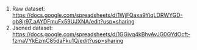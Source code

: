 1. Raw dataset: https://docs.google.com/spreadsheets/d/1WjFQaxa9YiqLDRWYGD-qb8jr97_aAYDFmuFx59UJXNA/edit?usp=sharing 
2. Jsoned dataset: https://docs.google.com/spreadsheets/d/1GGivq4kBhvAvJG0GYdOcft-fzmaVYkEzmC85daFku1Q/edit?usp=sharing
